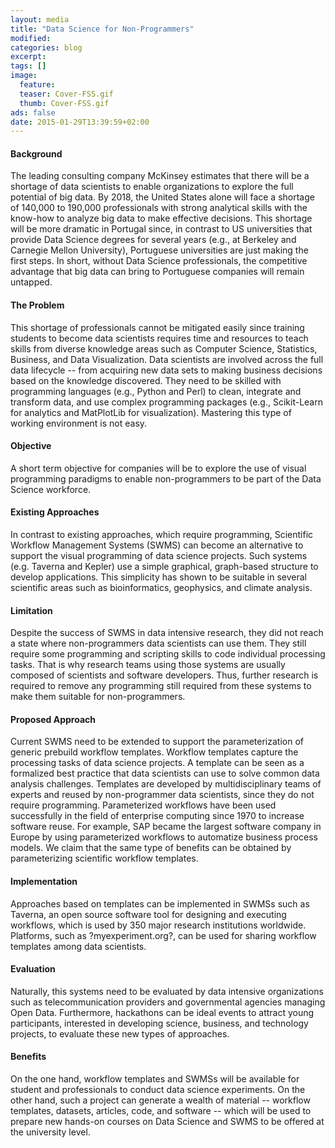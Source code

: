 ```yaml
---
layout: media
title: "Data Science for Non-Programmers"
modified:
categories: blog
excerpt:
tags: []
image:
  feature: 
  teaser: Cover-FSS.gif
  thumb: Cover-FSS.gif
ads: false
date: 2015-01-29T13:39:59+02:00
---
```


#### Background
The leading consulting company McKinsey estimates that there will be a shortage of data scientists to enable organizations to explore the full potential of big data. By 2018, the United States alone will face a shortage of 140,000 to 190,000 professionals with strong analytical skills with the know-how to analyze big data to make effective decisions. This shortage will be more dramatic in Portugal since, in contrast to US universities that provide Data Science degrees for several years (e.g., at Berkeley and Carnegie Mellon University), Portuguese universities are just making the first steps. In short, without Data Science professionals, the competitive advantage that big data can bring to Portuguese companies will remain untapped.

#### The Problem 
This shortage of professionals cannot be mitigated easily since training students to become data scientists requires time and resources to teach skills from diverse knowledge areas such as Computer Science, Statistics, Business, and Data Visualization. Data scientists are involved across the full data lifecycle -- from acquiring new data sets to making business decisions based on the knowledge discovered. They need to be skilled with programming languages (e.g., Python and Perl) to clean, integrate and transform data, and use complex programming packages (e.g., Scikit-Learn for analytics and MatPlotLib for visualization). Mastering this type of working environment is not easy. 

#### Objective 
A short term objective for companies will be to explore the use of visual programming paradigms to enable non-programmers to be part of the Data Science workforce.

#### Existing Approaches 
In contrast to existing approaches, which require programming, Scientific Workflow Management Systems (SWMS) can become an alternative to support the visual programming of data science projects. Such systems (e.g. Taverna and Kepler) use a simple graphical, graph-based structure to develop applications. This simplicity has shown to be suitable in several scientific areas such as bioinformatics, geophysics, and climate analysis.

#### Limitation 
Despite the success of SWMS in data intensive research, they did not reach a state where non-programmers data scientists can use them. They still require some programming and scripting skills to code individual processing tasks. That is why research teams using those systems are usually composed of scientists and software developers. Thus, further research is required to remove any programming still required from these systems to make them suitable for non-programmers. 

#### Proposed Approach 
Current SWMS need to be extended to support the parameterization of generic prebuild workflow templates. Workflow templates capture the processing tasks of data science projects. A template can be seen as a formalized best practice that data scientists can use to solve common data analysis challenges. Templates are developed by multidisciplinary teams of experts and reused by non-programmer data scientists, since they do not require programming. Parameterized workflows have been used successfully in the field of enterprise computing since 1970 to increase software reuse. For example, SAP became the largest software company in Europe by using parameterized workflows to automatize business process models. We claim that the same type of benefits can be obtained by parameterizing scientific workflow templates. 

#### Implementation 
Approaches based on templates can be implemented in SWMSs such as Taverna, an open source software tool for designing and executing workflows, which is used by 350 major research institutions worldwide. Platforms, such as ?myexperiment.org?, can be used for sharing workflow templates among data scientists. 

#### Evaluation 
Naturally, this systems need to be evaluated by data intensive organizations such as telecommunication providers and governmental agencies managing Open Data. Furthermore, hackathons can be ideal events to attract young participants, interested in developing science, business, and technology projects, to evaluate these new types of approaches.  

#### Benefits 
On the one hand, workflow templates and SWMSs will be available for student and professionals to conduct data science experiments. On the other hand, such a project can generate a wealth of material -- workflow templates, datasets, articles, code, and software -- which will be used to prepare new hands-on courses on Data Science and SWMS to be offered at the university level. 

